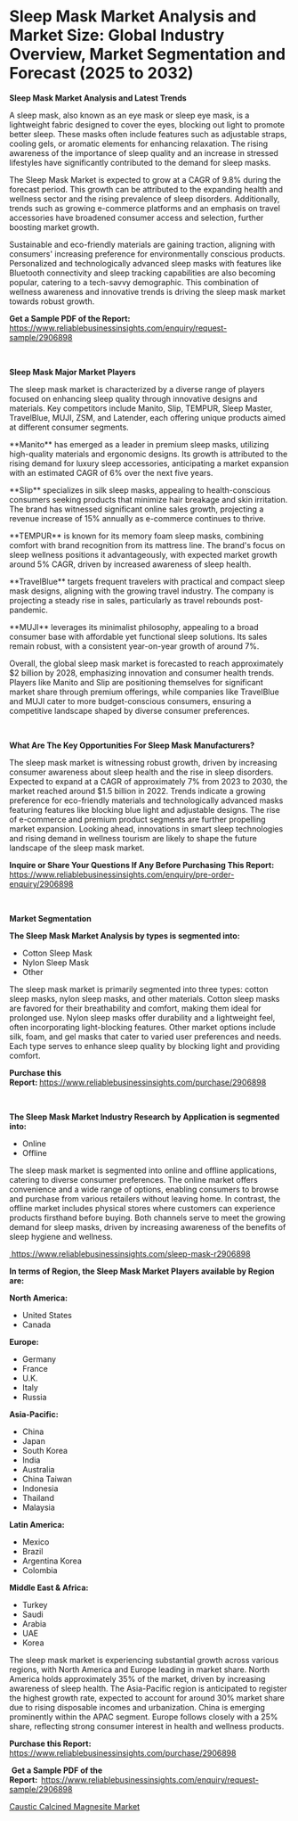 <p><h1>Sleep Mask Market Analysis and Market Size: Global Industry Overview, Market Segmentation and Forecast (2025 to 2032)</h1></p><p><strong>Sleep Mask Market Analysis and Latest Trends</strong></p>
<p><p>A sleep mask, also known as an eye mask or sleep eye mask, is a lightweight fabric designed to cover the eyes, blocking out light to promote better sleep. These masks often include features such as adjustable straps, cooling gels, or aromatic elements for enhancing relaxation. The rising awareness of the importance of sleep quality and an increase in stressed lifestyles have significantly contributed to the demand for sleep masks.</p><p>The Sleep Mask Market is expected to grow at a CAGR of 9.8% during the forecast period. This growth can be attributed to the expanding health and wellness sector and the rising prevalence of sleep disorders. Additionally, trends such as growing e-commerce platforms and an emphasis on travel accessories have broadened consumer access and selection, further boosting market growth. </p><p>Sustainable and eco-friendly materials are gaining traction, aligning with consumers' increasing preference for environmentally conscious products. Personalized and technologically advanced sleep masks with features like Bluetooth connectivity and sleep tracking capabilities are also becoming popular, catering to a tech-savvy demographic. This combination of wellness awareness and innovative trends is driving the sleep mask market towards robust growth.</p></p>
<p><strong>Get a Sample PDF of the Report:&nbsp;</strong> <a href="https://www.reliablebusinessinsights.com/enquiry/request-sample/2906898?utm_campaign=2811&utm_medium=2&utm_source=Github&utm_content=ia&utm_term=12032025&utm_id=sleep-mask">https://www.reliablebusinessinsights.com/enquiry/request-sample/2906898</a></p>
<p>&nbsp;</p>
<p><strong>Sleep Mask Major Market Players</strong></p>
<p><p>The sleep mask market is characterized by a diverse range of players focused on enhancing sleep quality through innovative designs and materials. Key competitors include Manito, Slip, TEMPUR, Sleep Master, TravelBlue, MUJI, ZSM, and Latender, each offering unique products aimed at different consumer segments.</p><p>**Manito** has emerged as a leader in premium sleep masks, utilizing high-quality materials and ergonomic designs. Its growth is attributed to the rising demand for luxury sleep accessories, anticipating a market expansion with an estimated CAGR of 6% over the next five years.</p><p>**Slip** specializes in silk sleep masks, appealing to health-conscious consumers seeking products that minimize hair breakage and skin irritation. The brand has witnessed significant online sales growth, projecting a revenue increase of 15% annually as e-commerce continues to thrive.</p><p>**TEMPUR** is known for its memory foam sleep masks, combining comfort with brand recognition from its mattress line. The brand's focus on sleep wellness positions it advantageously, with expected market growth around 5% CAGR, driven by increased awareness of sleep health.</p><p>**TravelBlue** targets frequent travelers with practical and compact sleep mask designs, aligning with the growing travel industry. The company is projecting a steady rise in sales, particularly as travel rebounds post-pandemic.</p><p>**MUJI** leverages its minimalist philosophy, appealing to a broad consumer base with affordable yet functional sleep solutions. Its sales remain robust, with a consistent year-on-year growth of around 7%.</p><p>Overall, the global sleep mask market is forecasted to reach approximately $2 billion by 2028, emphasizing innovation and consumer health trends. Players like Manito and Slip are positioning themselves for significant market share through premium offerings, while companies like TravelBlue and MUJI cater to more budget-conscious consumers, ensuring a competitive landscape shaped by diverse consumer preferences.</p></p>
<p>&nbsp;</p>
<p><strong>What Are The Key Opportunities For Sleep Mask Manufacturers?</strong></p>
<p><p>The sleep mask market is witnessing robust growth, driven by increasing consumer awareness about sleep health and the rise in sleep disorders. Expected to expand at a CAGR of approximately 7% from 2023 to 2030, the market reached around $1.5 billion in 2022. Trends indicate a growing preference for eco-friendly materials and technologically advanced masks featuring features like blocking blue light and adjustable designs. The rise of e-commerce and premium product segments are further propelling market expansion. Looking ahead, innovations in smart sleep technologies and rising demand in wellness tourism are likely to shape the future landscape of the sleep mask market.</p></p>
<p><strong>Inquire or Share Your Questions If Any Before Purchasing This Report:</strong> <a href="https://www.reliablebusinessinsights.com/enquiry/pre-order-enquiry/2906898?utm_campaign=2811&utm_medium=2&utm_source=Github&utm_content=ia&utm_term=12032025&utm_id=sleep-mask">https://www.reliablebusinessinsights.com/enquiry/pre-order-enquiry/2906898</a></p>
<p>&nbsp;</p>
<p><strong>Market Segmentation</strong></p>
<p><strong>The Sleep Mask Market Analysis by types is segmented into:</strong></p>
<p><ul><li>Cotton Sleep Mask</li><li>Nylon Sleep Mask</li><li>Other</li></ul></p>
<p><p>The sleep mask market is primarily segmented into three types: cotton sleep masks, nylon sleep masks, and other materials. Cotton sleep masks are favored for their breathability and comfort, making them ideal for prolonged use. Nylon sleep masks offer durability and a lightweight feel, often incorporating light-blocking features. Other market options include silk, foam, and gel masks that cater to varied user preferences and needs. Each type serves to enhance sleep quality by blocking light and providing comfort.</p></p>
<p><strong>Purchase this Report:&nbsp;</strong><a href="https://www.reliablebusinessinsights.com/purchase/2906898?utm_campaign=2811&utm_medium=2&utm_source=Github&utm_content=ia&utm_term=12032025&utm_id=sleep-mask">https://www.reliablebusinessinsights.com/purchase/2906898</a></p>
<p>&nbsp;</p>
<p><strong>The Sleep Mask Market Industry Research by Application is segmented into:</strong></p>
<p><ul><li>Online</li><li>Offline</li></ul></p>
<p><p>The sleep mask market is segmented into online and offline applications, catering to diverse consumer preferences. The online market offers convenience and a wide range of options, enabling consumers to browse and purchase from various retailers without leaving home. In contrast, the offline market includes physical stores where customers can experience products firsthand before buying. Both channels serve to meet the growing demand for sleep masks, driven by increasing awareness of the benefits of sleep hygiene and wellness.</p></p>
<p><a href="https://www.reliablebusinessinsights.com/sleep-mask-r2906898?utm_campaign=2811&utm_medium=2&utm_source=Github&utm_content=ia&utm_term=12032025&utm_id=sleep-mask">&nbsp;https://www.reliablebusinessinsights.com/sleep-mask-r2906898</a></p>
<p><strong>In terms of Region, the Sleep Mask Market Players available by Region are:</strong></p>
<p>
    <p> <strong> North America: </strong>
        <ul>
            <li>United States</li>
            <li>Canada</li>
        </ul>
        </p> 
    <p> <strong> Europe: </strong>
        <ul>
            <li>Germany</li>
            <li>France</li>
            <li>U.K.</li>
            <li>Italy</li>
            <li>Russia</li>
        </ul>
        </p> 
    <p> <strong> Asia-Pacific: </strong>
        <ul>
            <li>China</li>
            <li>Japan</li>
            <li>South Korea</li>
            <li>India</li>
            <li>Australia</li>
            <li>China Taiwan</li>
            <li>Indonesia</li>
            <li>Thailand</li>
            <li>Malaysia</li>
        </ul>
        </p> 
    <p> <strong> Latin America: </strong>
        <ul>
            <li>Mexico</li>
            <li>Brazil</li>
            <li>Argentina Korea</li>
            <li>Colombia</li>
        </ul>
        </p> 
    <p> <strong> Middle East & Africa: </strong>
        <ul>
            <li>Turkey</li>
            <li>Saudi</li>
            <li>Arabia</li>
            <li>UAE</li>
            <li>Korea</li>
        </ul>
    </p>
    </p>
<p><p>The sleep mask market is experiencing substantial growth across various regions, with North America and Europe leading in market share. North America holds approximately 35% of the market, driven by increasing awareness of sleep health. The Asia-Pacific region is anticipated to register the highest growth rate, expected to account for around 30% market share due to rising disposable incomes and urbanization. China is emerging prominently within the APAC segment. Europe follows closely with a 25% share, reflecting strong consumer interest in health and wellness products.</p></p>
<p><strong>Purchase this Report: </strong><a href="https://www.reliablebusinessinsights.com/purchase/2906898?utm_campaign=2811&utm_medium=2&utm_source=Github&utm_content=ia&utm_term=12032025&utm_id=sleep-mask">https://www.reliablebusinessinsights.com/purchase/2906898</a></p>
<p>&nbsp;<strong>Get a Sample PDF of the Report:&nbsp;&nbsp;</strong><a href="https://www.reliablebusinessinsights.com/enquiry/request-sample/2906898?utm_campaign=2811&utm_medium=2&utm_source=Github&utm_content=ia&utm_term=12032025&utm_id=sleep-mask">https://www.reliablebusinessinsights.com/enquiry/request-sample/2906898</a></p>
<p><strong></strong></p>
<p><p><a href="https://github.com/mathastilley812967/Market-Research-Report-List-1/blob/main/caustic-calcined-magnesite-market.md?utm_campaign=2811&utm_medium=2&utm_source=Github&utm_content=ia&utm_term=12032025&utm_id=sleep-mask">Caustic Calcined Magnesite Market</a></p></p>